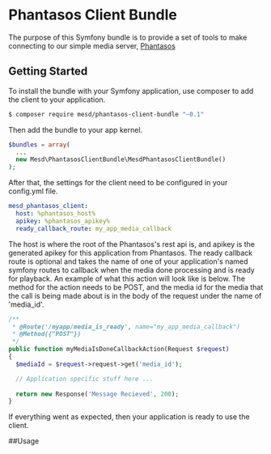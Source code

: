 # Phantasos Client Bundle
The purpose of this Symfony bundle is to provide a set of tools to make connecting to our simple media server, [Phantasos](https://github.com/MESD/Phantasos)

## Getting Started
To install the bundle with your Symfony application, use composer to add the client to your application.
```bash
$ composer require mesd/phantasos-client-bundle "~0.1"
```
Then add the bundle to your app kernel.
```php
$bundles = array(
  ...
  new Mesd\PhantasosClientBundle\MesdPhantasosClientBundle()
);
```
After that, the settings for the client need to be configured in your config.yml file.
```yaml
mesd_phantasos_client:
  host: %phantasos_host%
  apikey: %phantasos_apikey%
  ready_callback_route: my_app_media_callback
```
The host is where the root of the Phantasos's rest api is, and apikey is the generated apikey for this application from Phantasos.  The ready callback route is optional and takes the name of one of your application's named symfony routes to callback when the media done processing and is ready for playback.  An example of what this action will look like is below.  The method for the action needs to be POST, and the media id for the media that the call is being made about is in the body of the request under the name of 'media_id'.
```php
/**
 * @Route('/myapp/media_is_ready', name="my_app_media_callback")
 * @Method({"POST"})
 */
public function myMediaIsDoneCallbackAction(Request $request)
{
  $mediaId = $request->request->get('media_id');

  // Application specific stuff here ...
  
  return new Response('Message Recieved', 200);
}
```
If everything went as expected, then your application is ready to use the client.

##Usage
